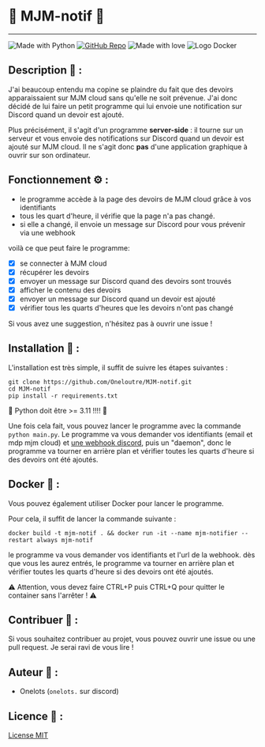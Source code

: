 # :bell:   MJM-notif   :bell:

------------------

![Made with Python](https://img.shields.io/badge/Made%20with-Python-1f425f.svg) [![GitHub Repo](https://img.shields.io/badge/GitHub-Repo_link-green.svg)](https://github.com/Oneloutre/MJM-notif) ![Made with love](https://img.shields.io/badge/%E2%9D%A4%EF%B8%8F_Made_with-love-red) ![Logo Docker](https://img.shields.io/badge/Docker-2CA5E0?style=for-the-badge&logo=docker&logoColor=white)

## Description :page_facing_up: :

J'ai beaucoup entendu ma copine se plaindre du fait que des devoirs apparaissaient sur MJM cloud sans qu'elle ne soit prévenue. J'ai donc décidé de lui faire un petit programme qui lui envoie une notification sur Discord quand un devoir est ajouté.

Plus précisément, il s'agit d'un programme __server-side__ : il tourne sur un serveur et vous envoie des notifications sur Discord quand un devoir est ajouté sur MJM cloud.
Il ne s'agit donc **pas** d'une application graphique à ouvrir sur son ordinateur.

## Fonctionnement :gear: :

- le programme accède à la page des devoirs de MJM cloud grâce à vos identifiants
- tous les quart d'heure, il vérifie que la page n'a pas changé.
- si elle a changé, il envoie un message sur Discord pour vous prévenir via une webhook

voilà ce que peut faire le programme:

- [x] se connecter à MJM cloud
- [x] récupérer les devoirs
- [x] envoyer un message sur Discord quand des devoirs sont trouvés
- [x] afficher le contenu des devoirs
- [x] envoyer un message sur Discord quand un devoir est ajouté
- [x] vérifier tous les quarts d'heures que les devoirs n'ont pas changé

Si vous avez une suggestion, n'hésitez pas à ouvrir une issue !

## Installation :wrench: :

L'installation est très simple, il suffit de suivre les étapes suivantes :

```
git clone https://github.com/Oneloutre/MJM-notif.git
cd MJM-notif
pip install -r requirements.txt
```

:signal_strength: Python doit être >= 3.11 !!!! :signal_strength:

Une fois cela fait, vous pouvez lancer le programme avec la commande `python main.py`.
Le programme va vous demander vos identifiants (email et mdp mjm cloud) et [une webhook discord](https://support.discord.com/hc/fr/articles/228383668-Introduction-aux-Webhooks), puis un "daemon", donc le programme va tourner en arrière plan et vérifier toutes les quarts d'heure si des devoirs ont été ajoutés.

## Docker :whale: :

Vous pouvez également utiliser Docker pour lancer le programme.

Pour cela, il suffit de lancer la commande suivante :

```
docker build -t mjm-notif . && docker run -it --name mjm-notifier --restart always mjm-notif
```
le programme va vous demander vos identifiants et l'url de la webhook.
dès que vous les aurez entrés, le programme va tourner en arrière plan et vérifier toutes les quarts d'heure si des devoirs ont été ajoutés.

:warning: Attention, vous devez faire CTRL+P puis CTRL+Q pour quitter le container sans l'arrêter ! :warning:
## Contribuer :handshake: :

Si vous souhaitez contribuer au projet, vous pouvez ouvrir une issue ou une pull request. Je serai ravi de vous lire !

## Auteur :pencil: :

- Onelots (`onelots.` sur discord)

## Licence :scroll: :

[License MIT](https://choosealicense.com/licenses/mit/)